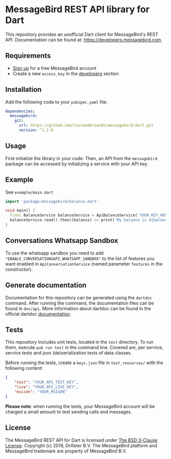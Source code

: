 # MessageBird REST API library for Dart
This repository provides an unofficial Dart client for MessageBird's REST API. Documentation can be found at: https://developers.messagebird.com.

## Requirements
- [Sign up](https://www.messagebird.com/en/signup) for a free MessageBird account
- Create a new `access_key` in the [developers](https://www.messagebird.com/app/en/settings/developers/access) section

## Installation
Add the following code to your `pubspec.yaml` file:

```yaml
dependencies:
  messagebird:
    git:
      url: https://github.com/lucvanderzandt/messagebird-dart.git
      version: ^1.2.0
```

## Usage
First initialize the library in your code. Then, an API from the `messagebird` package can be accessed by initializing a service with your API key.

## Example
See `example/main.dart`

```dart
import 'package:messagebird/balance.dart'

void main() {
  final BalanceService balanceService = ApiBalanceService('YOUR_KEY_HERE');
  balanceService.read().then((balance) => print('My balance is ${balance.amount}'));
}
```

## Conversations Whatsapp Sandbox
To use the whatsapp sandbox you need to add `"ENABLE_CONVERSATIONSAPI_WHATSAPP_SANDBOX"` to the list of features you want enabled in `ApiConversationService` (named parameter `features` in the constructor).

## Generate documentation
Documentation for this repository can be generated using the `dartdoc` command. After running the command, the documentation files can be found in `doc/api`. More information about dartdoc can be found in the official dartdoc [documentation](https://dart.dev/tools/dartdoc).

## Tests
This repository includes unit tests, located in the `test` directory. To run them, execute `pub run test` in the command line. Covered are, per service, service tests and json (de)serialization tests of data classes.

Before running the tests, create a `keys.json` file in `test_resources/` with the following content:
```json
{
    "test": "YOUR_API_TEST_KEY",
    "live": "YOUR_API_LIVE_KEY",
    "msisdn": "YOUR_MSISDN"
}
```

**Please note**: when running the tests, your MessageBird account will be charged a small amount to test sending calls and messages.

## License
The MessageBird REST API for Dart is licensed under [The BSD 3-Clause License](http://opensource.org/licenses/BSD-3-Clause). Copyright (c) 2019, Drillster B.V. 
The MessageBird platform and MessageBird trademark are property of MessageBird B.V.
